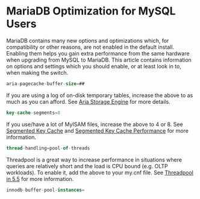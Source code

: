 # MariaDB Optimization for MySQL Users

MariaDB contains many new options and optimizations which, for
compatibility or other reasons, are not enabled in the default install.
Enabling them helps you gain extra performance from the same hardware
when upgrading from MySQL to MariaDB. This article contains information
on options and settings which you should enable, or at least look in
to, when making the switch.

```sql
aria-pagecache-buffer-size=##
```

If you are using a log of on-disk temporary tables, increase the above to as much as you can afford. See [Aria Storage Engine](/columns-storage-engines-and-plugins/storage-engines/aria/aria-storage-engine) for more details.

```sql
key-cache-segments=8
```

If you use/have a lot of MyISAM files, increase the above to 4 or 8. See [Segmented Key Cache](/replication/optimization-and-tuning/system-variables/segmented-key-cache) and [Segmented Key Cache Performance](/kb/en/segmented-key-cache-performance/) for more information.

```sql
thread-handling=pool-of-threads
```

Threadpool is a great way to increase performance in situations where queries are relatively short and the load is CPU bound (e.g. OLTP workloads). To enable it, add the above to your my.cnf file. See [Threadpool in 5.5](/kb/en/threadpool-in-55/) for more information.

```sql
innodb-buffer-pool-instances=
```